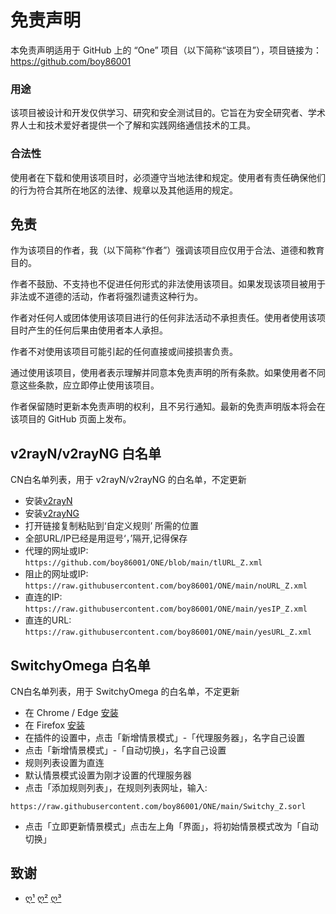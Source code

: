 # 免责声明

本免责声明适用于 GitHub 上的 “One” 项目（以下简称“该项目”），项目链接为：https://github.com/boy86001

### 用途

该项目被设计和开发仅供学习、研究和安全测试目的。它旨在为安全研究者、学术界人士和技术爱好者提供一个了解和实践网络通信技术的工具。

### 合法性

使用者在下载和使用该项目时，必须遵守当地法律和规定。使用者有责任确保他们的行为符合其所在地区的法律、规章以及其他适用的规定。

## 免责

作为该项目的作者，我（以下简称“作者”）强调该项目应仅用于合法、道德和教育目的。

作者不鼓励、不支持也不促进任何形式的非法使用该项目。如果发现该项目被用于非法或不道德的活动，作者将强烈谴责这种行为。

作者对任何人或团体使用该项目进行的任何非法活动不承担责任。使用者使用该项目时产生的任何后果由使用者本人承担。

作者不对使用该项目可能引起的任何直接或间接损害负责。

通过使用该项目，使用者表示理解并同意本免责声明的所有条款。如果使用者不同意这些条款，应立即停止使用该项目。

作者保留随时更新本免责声明的权利，且不另行通知。最新的免责声明版本将会在该项目的 GitHub 页面上发布。






## v2rayN/v2rayNG 白名单
 CN白名单列表，用于 v2rayN/v2rayNG 的白名单，不定更新

- 安装[v2rayN](https://github.com/2dust/v2rayN)  
- 安装[v2rayNG](https://github.com/2dust/v2rayNG)
- 打开链接复制粘贴到‘自定义规则’ 所需的位置
- 全部URL/IP已经是用逗号‘，’隔开,记得保存
- 代理的网址或IP:
``https://github.com/boy86001/ONE/blob/main/tlURL_Z.xml
``
- 阻止的网址或IP:
``https://raw.githubusercontent.com/boy86001/ONE/main/noURL_Z.xml
``
- 直连的IP:
``https://raw.githubusercontent.com/boy86001/ONE/main/yesIP_Z.xml
``
- 直连的URL:
``https://raw.githubusercontent.com/boy86001/ONE/main/yesURL_Z.xml
``



## SwitchyOmega 白名单
CN白名单列表，用于 SwitchyOmega 的白名单，不定更新

- 在 Chrome / Edge  [安装](https://chrome.google.com/webstore/detail/proxy-switchyomega/padekgcemlokbadohgkifijomclgjgif) 
- 在  Firefox [安装](https://addons.mozilla.org/en-US/firefox/addon/switchyomega/) 
- 在插件的设置中，点击「新增情景模式」-「代理服务器」，名字自己设置
- 点击「新增情景模式」-「自动切换」，名字自己设置
- 规则列表设置为直连
- 默认情景模式设置为刚才设置的代理服务器
- 点击「添加规则列表」，在规则列表网址，输入:

``https://raw.githubusercontent.com/boy86001/ONE/main/Switchy_Z.sorl
``
- 点击「立即更新情景模式」点击左上角「界面」，将初始情景模式改为「自动切换」



## 致谢
* [ღ¹](https://github.com/boy86001) [ღ²](https://github.com/Loyalsoldier/geoip) [ღ³](https://github.com/pluwen/china-domain-allowlist) 
